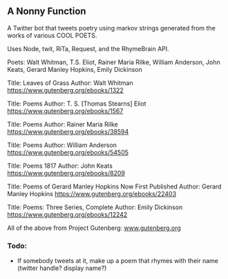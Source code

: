 ## A Nonny Function

A Twitter bot that tweets poetry using markov strings generated from the works of various COOL POETS.

Uses Node, twit, RiTa, Request, and the RhymeBrain API.

Poets: Walt Whitman, T.S. Eliot, Rainer Maria Rilke, William Anderson, John Keats, Gerard Manley Hopkins, Emily Dickinson

Title: Leaves of Grass
Author: Walt Whitman
https://www.gutenberg.org/ebooks/1322

Title: Poems
Author: T. S. [Thomas Stearns] Eliot
https://www.gutenberg.org/ebooks/1567

Title: Poems
Author: Rainer Maria Rilke
https://www.gutenberg.org/ebooks/38594

Title: Poems
Author: William Anderson
https://www.gutenberg.org/ebooks/54505

Title: Poems 1817
Author: John Keats
https://www.gutenberg.org/ebooks/8209

Title: Poems of Gerard Manley Hopkins
       Now First Published
Author: Gerard Manley Hopkins
https://www.gutenberg.org/ebooks/22403

Title: Poems: Three Series, Complete
Author: Emily Dickinson
https://www.gutenberg.org/ebooks/12242


All of the above from Project Gutenberg: www.gutenberg.org

### Todo:

* If somebody tweets at it, make up a poem that rhymes with their name (twitter handle? display name?)
